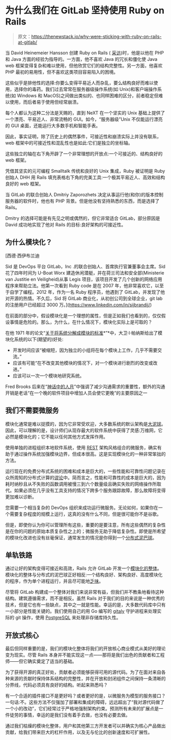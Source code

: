 # 为什么我们在 GitLab 坚持使用 Ruby on Rails

> 原文：<https://thenewstack.io/why-were-sticking-with-ruby-on-rails-at-gitlab/>

当 David Heinemeier Hansson 创建 Ruby on Rails ( [采访](https://corecursive.com/045-david-heinemeier-hansson-software-contrarian/))时，他是以他在 PHP 和 Java 方面的经验为指导的。一方面，他不喜欢 Java 的冗长和僵化使 Java web 框架变得复杂和难以使用，但他欣赏它们的结构完整性。另一方面，他喜欢 PHP 最初的易用性，但不喜欢这类项目容易陷入的困境。

这些似乎是排他性的选择:你要么变得平易近人而杂乱，要么结构良好而难以使用，选择你的毒药。我们过去常常在服务器级操作系统(如 Unix)和客户端操作系统(如 Windows 和 MacOS)之间做出类似的、也同样困难的区分，前者稳定但难以使用，而后者易于使用但经常崩溃。

每个人都认为这种二分法是天赐的，直到 NeXT 在一个坚实的 Unix 基础上提供了一个漂亮、平易近人、非常流畅的 GUI。如今，“服务器级”Unix 不仅能运行漂亮的 GUI 桌面，还能运行大多数手机和智能手表。

因此，事实证明，除了历史上的偶然事件，可接近性和崩溃实际上并没有联系，web 框架中的可接近性和混乱性也是如此:它们是独立的坐标轴。

这些独立的轴在右下角开辟了一个非常理想的开放点:一个可接近的、结构良好的 web 框架。

凭借其坚实的元可编程 Smalltalk 传统和良好的 Unix 集成，Ruby 被证明是 Ruby 创始人 DHH 用 Rails 填充表格右下角的完美工具:一个极其平易近人、高效和结构良好的 web 框架。

当 GitLab 的联合创始人 Dmitriy Zaporozhets 决定从事运行他(和你)的版本控制服务器的软件时，他也有 PHP 背景。但是他没有坚持熟悉的东西，而是选择了 Rails。

Dmitry 的选择可能是有先见之明或偶然的，但它非常适合 GitLab，部分原因是 David 成功地实现了他对 Rails 的目标:良好架构的可接近性。

## 为什么模块化？

 [西德·西伊布兰迪

Sid 是 DevOps 平台 GitLab，Inc .的联合创始人、首席执行官兼董事会主席。Sid 花了四年时间为 U-Boat Worx 建造休闲潜艇，并在荷兰司法和安全部(Ministerie van Justitie en Veiligheid)从事 Legis 项目，该项目开发了几个创新的网络应用程序来帮助立法。他第一次看到 Ruby code 是在 2007 年，他非常喜欢它，以至于自学了编程。2012 年，作为一名 Ruby 程序员，他遇到了 GitLab，并发现了他对开源的热情。不久后，Sid 将 GitLab 商业化，从初创公司到全球企业，git lab 的注册用户已经超过 3000 万。](https://www.linkedin.com/in/sijbrandij/) 

在前面的部分中，假设模块化是一个理想的属性，但是正如我们也看到的，仅仅假设事情是危险的。那么，为什么，在什么情况下，模块化实际上是可取的？

在他 1971 年的论文“[关于将系统分解成模块的标准](https://prl.ccs.neu.edu/img/p-tr-1971.pdf)*”*中，大卫·l·帕纳斯给出了模块化系统的以下(期望的)好处:

*   开发时间应该“被缩短，因为独立的小组将在每个模块上工作，几乎不需要交流。”
*   应该有可能“在不改变其他模块的情况下，对一个模块进行剧烈的改变或改进。”
*   应该可以一次一个模块地研究系统。

Fred Brooks 后来在“[神话中的人月](https://en.wikipedia.org/wiki/The_Mythical_Man-Month)”中强调了减少沟通需求的重要性，额外的沟通开销是老话“在一个晚的软件项目中增加人员会使它更晚”的主要原因之一

## 我们不需要微服务

模块化通常是难以捉摸的，因为它非常受欢迎，大多数系统的默认架构是[大泥球](http://laputan.org/mud/)。因此，可以理解的是，设计师们从现存最大的软件系统中获得了灵感:万维网，它必然是模块化的；它不能以任何其他方式发挥作用。

使用单独的进程组织本地软件系统，使用 [REST](https://www.ics.uci.edu/~fielding/pubs/dissertation/fielding_dissertation.pdf) 架构风格组合的微服务，确实有助于通过操作系统加强模块边界，但成本很高。这是实现模块化的一种非常笨拙的方法。

运行现在的免费分布式系统的困难和成本是巨大的，一些性能和可靠性问题记录在众所周知的分布式计算的[谬论](https://en.wikipedia.org/wiki/Fallacies_of_distributed_computing)中。简而言之，性能和可靠性的成本是巨大的，因为耗时纳秒且从不失败的函数调用被慢三到六个数量级且确实失败的网络操作所取代。如果必须在几乎没有工具支持的情况下跨多个服务跟踪故障，那么故障将变得更加难以诊断。

您需要一个相当复杂的 DevOps 组织来成功运行微服务。无论如何，如果你在一个需要复杂程度的规模上运行，这真的没有什么不同，但是很可能你不是谷歌。

但是，即使你认为你可以管理所有这些，重要的是要注意，所有这些偶然的复杂性是在你的问题的原始本质复杂性之上的；微服务无助于降低复杂性。即使是所希望的模块化改进也没有丝毫保证，通常发生的情况是你得到一个[分布式泥巴球](http://www.codingthearchitecture.com/2014/07/06/distributed_big_balls_of_mud.html)。

## 单轨铁路

通过让好的架构变得可接近和高效，Rails 允许 GitLab 开发一个[模块化的整体](https://medium.com/@dan_manges/the-modular-monolith-rails-architecture-fb1023826fc4)。模块化的整体与分布式的泥巴球正好相反:一个结构良好、架构良好、高度模块化的程序，作为单个进程运行，并且尽可能地[乏味](https://about.gitlab.com/handbook/values/#boring-solutions)。

尽管将 GitLab 构建成一个整体对我们来说非常有益，但我们并不教条地看待这种结构。建筑遵循需求，而不是相反。虽然 Rails 对于我们的目的来说是一种优秀的技术，但是它也有一些缺点，其中之一就是性能。幸运的是，大多数代码库中只有一小部分是性能关键的。我们使用自己的用 Go 编写的 [gitaly](https://docs.gitlab.com/ee/administration/gitaly/) 守护进程来处理实际的 git 操作，使用 [PostgreSQL](https://thenewstack.io/two-sizes-fit-most-postgresql-and-clickhouse/) 来处理非存储库持久性。

## 开放式核心

最后但同样重要的是，我们的模块化整体将我们的开放核心商业模式从美好的理论变为现实。尽管 Rails 本身并不能实现这一点——那将是我们出色的贡献者和工程师——但它确实奠定了适当的基础。

为了获得开源的真正好处，贡献者必须能够获得可用的源代码。为了在面对来自各种来源的贡献时保持体系结构的完整性，并在开放和封闭组件之间保持一条清晰的分界线，代码必须具有良好的结构。听起来熟悉吗？

有一个合适的插件接口不是更好吗？或者更好的是，以微服务为模型的服务接口？一句话:不。这些方法不仅强加了部署和集成的障碍，远远超出了“我对源代码做了一个小的改动”，它们经常过于严格地强制架构约束。预测所有未来的扩展点是一件徒劳的事情，幸运的是我们没有着手去做，也没有必要去做。

通过我们枯燥的模块化整体，用户和其他第三方开发者可以并确实为核心产品做出贡献，给我们带来巨大的杠杆作用，以及无与伦比的创新速度和可扩展性。

<svg xmlns:xlink="http://www.w3.org/1999/xlink" viewBox="0 0 68 31" version="1.1"><title>Group</title> <desc>Created with Sketch.</desc></svg>